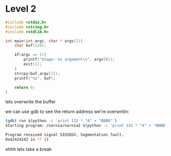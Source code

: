 # Level 2

```c++
#include <stdio.h>
#include <string.h>
#include <stdlib.h>

int main(int argc, char * argv[]){
    char buf[128];

    if(argc == 1){
        printf("Usage: %s argument\n", argv[0]);
        exit(1);
    }
    strcpy(buf,argv[1]);
    printf("%s", buf);

    return 0;
}
```
lets overwrite the buffer

we can use gdb to see the return address we're overwritin:
```bash
(gdb) run $(python -c 'print 132 * "A" + "BBBB"')
Starting program: /narnia/narnia2 $(python -c 'print 132 * "A" + "BBBB"')

Program received signal SIGSEGV, Segmentation fault.
0x42424242 in ?? ()
``` 

ehhh lets take a break